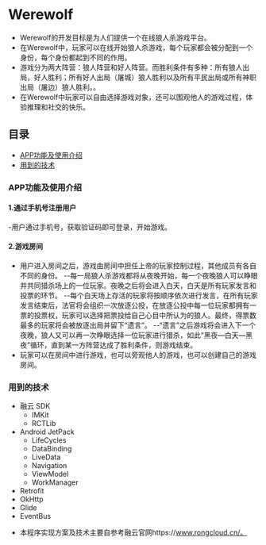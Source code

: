 # Werewolf

- Werewolf的开发目标是为人们提供一个在线狼人杀游戏平台。
- 在Werewolf中，玩家可以在线开始狼人杀游戏，每个玩家都会被分配到一个身份，每个身份都起到不同的作用。
- 游戏分为两大阵营：狼人阵营和好人阵营。而胜利条件有多种：所有狼人出局，好人胜利；所有好人出局（屠城）狼人胜利以及所有平民出局或所有神职出局（屠边）狼人胜利。。
- 在Werewolf中玩家可以自由选择游戏对象，还可以围观他人的游戏过程，体验推理和社交的快乐。


## 目录
- [APP功能及使用介绍](#APP功能及使用介绍)
- [用到的技术](#用到的技术)


### APP功能及使用介绍

#### 1.通过手机号注册用户

-用户通过手机号，获取验证码即可登录，开始游戏。

#### 2.游戏房间

- 用户进入房间之后，游戏由房间中担任上帝的玩家控制过程，其他成员有各自不同的身份。
  --每一局狼人杀游戏都将从夜晚开始，每一个夜晚狼人可以睁眼并共同猎杀场上的一位玩家。夜晚之后将会进入白天，白天是所有玩家发言和投票的环节。
  --每个白天场上存活的玩家将按顺序依次进行发言，在所有玩家发言结束后，法官将会组织一次放逐公投，在放逐公投中每一位玩家都拥有一票的投票权，玩家可以选择把票投给自己心目中所认为的狼人。最终，得票数最多的玩家将会被放逐出局并留下“遗言”。
  --“遗言”之后游戏将会进入下一个夜晚，狼人又可以再一次睁眼选择一位玩家进行猎杀，如此“黑夜—白天—黑夜”循环，直到某一方阵营达成了胜利条件，则游戏结束。
- 玩家可以在房间中进行游戏，也可以旁观他人的游戏，也可以创建自己的游戏房间。

### 用到的技术

- 融云 SDK
  - IMKit
  - RCTLib
- Android JetPack
  - LifeCycles
  - DataBinding
  - LiveData
  - Navigation
  - ViewModel
  - WorkManager
- Retrofit
- OkHttp
- Glide
- EventBus

* 本程序实现方案及技术主要自参考融云官网https://www.rongcloud.cn/。